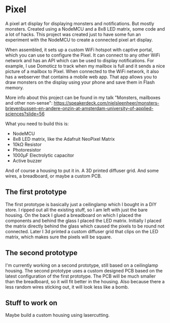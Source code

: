 # Pixel
A pixel art display for displaying monsters and notifications. But mostly monsters. Created using a NodeMCU and a 8x8 LED matrix, some code and a lot of hacks.
This project was created just to have some fun an experiment with the NodeMCU to create a connected pixel art display.

When assembled, it sets up a custom WiFi hotspot with captive portal, which you can use to configure the Pixel. It can connect
to any other WiFi network and has an API which can be used to display notifications. For example, I use Domoticz to track
when my mailbox is full and it sends a nice picture of a mailbox to Pixel. When connected to the WiFi network, it also has a 
webserver that contains a mobile web app. That app allows you to draw monsters on the display using your phone and save them in 
Flash memory.

More info about this project can be found in my talk "Monsters, mailboxes and other non-sense":
https://speakerdeck.com/nielsleenheer/monsters-brievenbussen-en-andere-onzin-at-amsterdam-university-of-applied-sciences?slide=56


What you need to build this is:
- NodeMCU
- 8x8 LED matrix, like the Adafruit NeoPixel Matrix
- 10kΩ Resistor
- Photoresistor 
- 1000μF Electrolytic capacitor
- Active buzzer

And of course a housing to put it in. A 3D printed diffuser grid. And some wires, a breadboard, or maybe a custom PCB.


## The first prototype

The first prototype is basically just a ceilinglamp which I bought in a DIY store. I ripped out all the existing stuff, 
so I am left with just the bare housing. On the back I glued a breadboard on which I placed the components and behind the
glass I placed the LED matrix. Initially I placed the matrix directly behind the glass which caused the pixels to be round 
not connected. Later I 3d printed a custom diffuser grid that clips on the LED matrix, which makes sure the pixels will be 
square.

## The second prototype

I'm currently working on a second prototype, still based on a ceilinglamp housing. The second prototype uses a custom 
designed PCB based on the latest configuration of the first prototype. The PCB will be much smaller than the breadboard,
so it will fit better in the housing. Also because there a less random wires sticking out, it will look less like a bomb. 

## Stuff to work on

Maybe build a custom housing using lasercutting.
